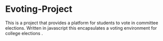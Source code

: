 # Evoting-Project
This is a project that provides a platform for students to vote in committee elections.
Written in javascript this encapsulates a voting environment for college elections .
